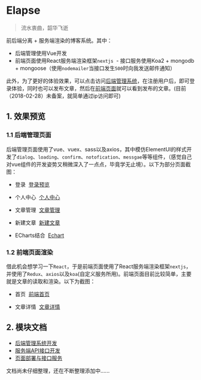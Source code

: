 # Elapse
> 流水衷曲，韶华飞逝

前后端分离 + 服务端渲染的博客系统。其中：
  - 后端管理使用Vue开发
  - 前端页面使用React服务端渲染框架`nextjs`
  - 接口服务使用Koa2 + mongodb + mongoose（使用`nodemailer`当接口发生`500`时向我发送邮件通知）


此外，为了更好的体验效果，可以点击访问<a href="http://193.112.102.204" target="_blank">后端管理系统</a>，在注册用户后，即可登录体验，同时也可以发布文章，然后在<a href="http://193.112.102.204:4000/p" target="_blank">前端页面</a>就可以看到发布的文章。(目前（2018-02-28）未备案，就简单通过ip访问即可)

## 1. 效果预览
### 1.1 后端管理页面
后端管理页面使用了vue、vuex、sass以及axios，其中模仿ElementUI的样式开发了`dialog`、`loading`、`confirm`、`notofication`、`messgae`等等组件，（感觉自己对vue组件的开发姿势又稍微深入了一点点，毕竟学无止境）。以下为部分页面截图：

  - 登录
  [登录预览](http://ownsprds9.bkt.clouddn.com/be-login.JPG)

  - 个人中心
  [个人中心](http://ownsprds9.bkt.clouddn.com/be-ownspace.JPG)

  - 文章管理
  [文章管理](http://ownsprds9.bkt.clouddn.com/be-articlelist.JPG)

  - 新建文章
  [新建文章](http://ownsprds9.bkt.clouddn.com/be-article.JPG)

  - ECharts结合
  [Echart](http://ownsprds9.bkt.clouddn.com/be-echarts.JPG)
  
### 1.2 前端页面渲染
借此机会想学习一下`React`，于是前端页面使用了React服务端渲染框架`nextjs`，并使用了`Redux`、`axios`以及`koa`(自定义服务所用)。前端页面目前比较简单，主要就是文章的读取和渲染。以下为截图：

  - 首页
  [前端首页](http://ownsprds9.bkt.clouddn.com/fe-home.JPG)

  - 文章详情
  [文章详情](http://ownsprds9.bkt.clouddn.com/fe-article.JPG)


## 2. 模块文档
- [后端管理系统开发](https://github.com/mvpzx/elapse/tree/master/be)
- [服务端API接口开发](https://github.com/mvpzx/elapse/tree/master/server)
- [页面部署与接口服务](https://github.com/mvpzx/elapse/tree/master/server/docs/页面部署与接口服务.md)

文档尚未仔细整理，还在不断整理添加中......
